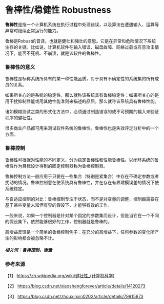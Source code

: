# 鲁棒性/稳健性 Robustness

**鲁棒性**是指一个计算机系统在执行过程中处理错误，以及算法在遭遇输入、运算等异常时继续正常运行的能力。 

鲁棒是Robust的音译，也就是健壮和强壮的意思。它是在异常和危险情况下系统生存的关键。比如说，计算机软件在输入错误、磁盘故障、网络过载或有意攻击情况下，能否不死机、不崩溃，就是该软件的鲁棒性。

### 鲁棒性的意义

鲁棒性是标称系统所具有的某一种性能品质，对于具有不确定性的系统集的所有成员的关系。

如果所关心的是系统的稳定性，那么就称该系统具有鲁棒稳定性；如果所关心的是用干扰抑制性能或用其他性能准则来描述的品质，那么就称该系统具有鲁棒性能。
诸如模糊测试之类的形式化方法中，必须通过制造错误的或不可预期的输入来验证程序的健壮性。

很多商业产品都可用来测试软件系统的鲁棒性。鲁棒性也是失效评定分析中的一个方面。

### 鲁棒控制

鲁棒性可根据对性能的不同定义，分为稳定鲁棒性和性能鲁棒性。以闭环系统的鲁棒性作为目标设计得到的固定控制器称为鲁棒控制器。


鲁棒控制方法一般应用于只要在一些集合（特别是紧集合）中存在不确定参数或者扰动的情况。鲁棒控制意在使系统具有鲁棒性，并在存在有界建模误差的情况下使系统稳定。


与自适应控制的对比：鲁棒控制专注于状态，而不是对变量的调整，控制器需要在基于某些变量未知但有界的假设下，才能够有效的工作。

一般来说，如果一个控制器是针对某个固定的参数集而设计，但是当它在一个不同的假设集下，依然能够很好的工作，控制器就是鲁棒的。

高增益反馈是一个简单的鲁棒控制例子：在充分的高增益下，任何参数的变化所产生的影响都会被忽略不计。

##### 相关词：鲁棒控制，衡量

### 参考来源

【1】  https://zh.wikipedia.org/wiki/健壮性_(计算机科学)

【2】  https://blog.csdn.net/xiaoshengforever/article/details/14120273

【3】  https://blog.csdn.net/zhouxinxin0202/article/details/79915873
